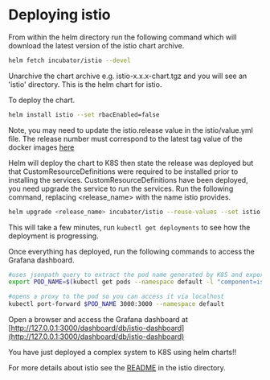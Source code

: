 # Deploying istio #

From within the helm directory run the following command which will download the latest version of the istio chart archive.

```sh
helm fetch incubator/istio --devel
```

Unarchive the chart archive e.g. istio-x.x.x-chart.tgz and you will see an 'istio' directory.  This is the helm chart for istio.

To deploy the chart.

```sh
helm install istio --set rbacEnabled=false
```

Note, you may need to update the istio.release value in the istio/value.yml file.  The release number must correspond to the latest tag value of the docker images [here](https://hub.docker.com/r/istio/grafana/tags/)

Helm will deploy the chart to K8S then state the release was deployed but that CustomResourceDefinitions were required to be installed prior to installing the services.  CustomResourceDefinitions have been deployed, you need upgrade the service to run the services.  Run the following command, replacing <release_name> with the name istio provides.

```sh
helm upgrade <release_name> incubator/istio --reuse-values --set istio.install=true
```

This will take a few minutes, run ```kubectl get deployments``` to see how the deployment is progressing.

Once everything has deployed, run the following commands to access the Grafana dashboard.

```sh
#uses jsonpath query to extract the pod name generated by K8S and exports to an environement variable
export POD_NAME=$(kubectl get pods --namespace default -l "component=istio-grafana" -o jsonpath="{.items[0].metadata.name}")

#opens a proxy to the pod so you can access it via localhost
kubectl port-forward $POD_NAME 3000:3000 --namespace default
```

Open a browser and access the Grafana dashboard at [http://127.0.0.1:3000/dashboard/db/istio-dashboard](http://127.0.0.1:3000/dashboard/db/istio-dashboard)

You have just deployed a complex system to K8S using helm charts!!

For more details about istio see the [README](./istio/README.md) in the istio directory.